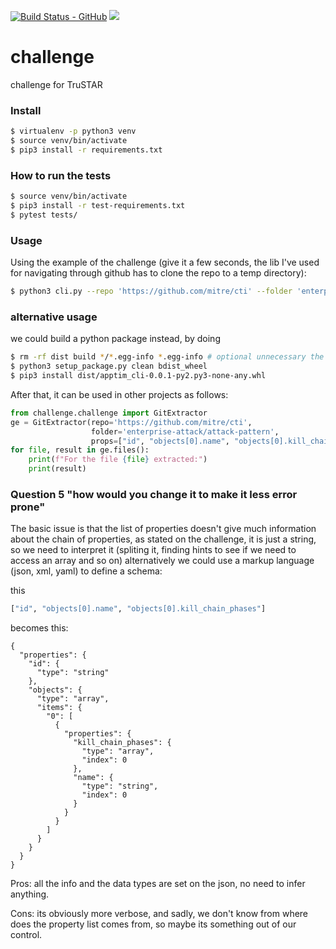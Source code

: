 [![Build Status - GitHub](https://github.com/YaPeL/challenge/workflows/test/badge.svg)](https://github.com/YaPeL/challenge/actions?query=workflow%3Atest)
[![](https://img.shields.io/badge/python-3.8+-green.svg)](https://www.python.org/downloads/release/python-383/)

# challenge
challenge for TruSTAR

### Install
```bash
$ virtualenv -p python3 venv 
$ source venv/bin/activate
$ pip3 install -r requirements.txt
```

### How to run the tests
```bash
$ source venv/bin/activate 
$ pip3 install -r test-requirements.txt
$ pytest tests/
```

### Usage
Using the example of the challenge (give it a few seconds, the lib I've used for navigating through github has to clone the repo to a temp directory):
```bash
$ python3 cli.py --repo 'https://github.com/mitre/cti' --folder 'enterprise-attack/attack-pattern' --props "id" "objects[0].name" "objects[0].kill_chain_phases"
```

### alternative usage
we could build a python package instead, by doing
```bash
$ rm -rf dist build */*.egg-info *.egg-info # optional unnecessary the first time
$ python3 setup_package.py clean bdist_wheel
$ pip3 install dist/apptim_cli-0.0.1-py2.py3-none-any.whl
```
After that, it can be used in other projects as follows:
```python
from challenge.challenge import GitExtractor
ge = GitExtractor(repo='https://github.com/mitre/cti',
                  folder='enterprise-attack/attack-pattern',
                  props=["id", "objects[0].name", "objects[0].kill_chain_phases"])
for file, result in ge.files():
    print(f"For the file {file} extracted:")
    print(result)
```

### Question 5 "how would you change it to make it less error prone"
The basic issue is that the list of properties doesn't give much information about the chain of properties,
as stated on the challenge, it is just a string, so we need to interpret it (spliting it, finding hints to see if we need to access an array and so on)
alternatively we could use a markup language (json, xml, yaml) to define a schema:


this
```python
["id", "objects[0].name", "objects[0].kill_chain_phases"]
```
becomes this:
```javscript
{
  "properties": {
    "id": {
      "type": "string"
    },
    "objects": {
      "type": "array",
      "items": {
        "0": [
          {
            "properties": {
              "kill_chain_phases": {
                "type": "array",
                "index": 0
              },
              "name": {
                "type": "string",
                "index": 0
              }
            }
          }
        ]
      }
    }
  }
}
```

Pros: all the info and the data types are set on the json, no need to infer anything.

Cons: its obviously more verbose, and sadly, we don't know from where does the property list comes from, so maybe its something out of our control.
